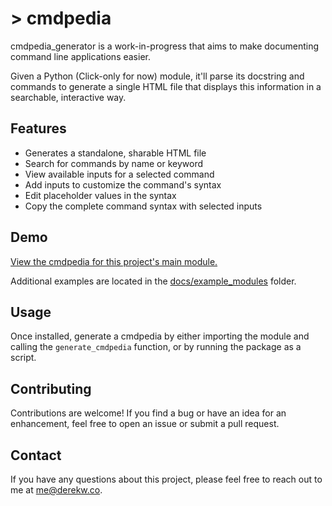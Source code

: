 # > cmdpedia

cmdpedia_generator is a work-in-progress that aims to make documenting command line applications easier.

Given a Python (Click-only for now) module, it'll parse its docstring and commands to generate a single HTML file that displays this information in a searchable, interactive way.

## Features

- Generates a standalone, sharable HTML file
- Search for commands by name or keyword
- View available inputs for a selected command
- Add inputs to customize the command's syntax
- Edit placeholder values in the syntax
- Copy the complete command syntax with selected inputs

## Demo

[View the cmdpedia for this project's main module.](https://derekology.github.io/cmdpedia/)

Additional examples are located in the [docs/example_modules](https://github.com/derekology/cmdpedia/tree/main/docs/example_modules/) folder.

## Usage

Once installed, generate a cmdpedia by either importing the module and calling the `generate_cmdpedia` function, or by running the package as a script.

## Contributing

Contributions are welcome! If you find a bug or have an idea for an enhancement, feel free to open an issue or submit a pull request.

## Contact

If you have any questions about this project, please feel free to reach out to me at me@derekw.co.
